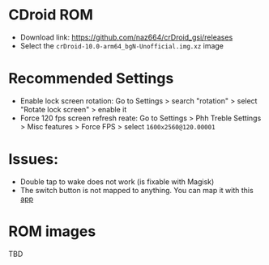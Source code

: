 # CDroid ROM

* Download link: https://github.com/naz664/crDroid_gsi/releases
* Select the `crDroid-10.0-arm64_bgN-Unofficial.img.xz` image


# Recommended Settings
* Enable lock screen rotation: Go to Settings > search "rotation" > select "Rotate lock screen" > enable it
* Force 120 fps screen refresh reate: Go to Settings > Phh Treble Settings > Misc features > Force FPS > select `1600x2560@120.00001`

# Issues: 
* Double tap to wake does not work (is fixable with Magisk)
* The switch button is not mapped to anything. You can map it with this [app](https://play.google.com/store/apps/details?id=io.github.sds100.keymapper&hl=es&gl=US)

# ROM images
TBD
